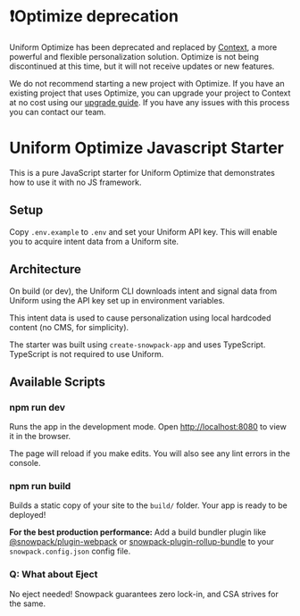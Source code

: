 # ❗️Optimize deprecation

Uniform Optimize has been deprecated and replaced by [Context](https://docs.uniform.app/context), a more powerful and flexible personalization solution. Optimize is not being discontinued at this time, but it will not receive updates or new features.

We do not recommend starting a new project with Optimize. If you have an existing project that uses Optimize, you can upgrade your project to Context at no cost using our [upgrade guide](https://docs.uniform.app/context/migration). If you have any issues with this process you can contact our team.

# Uniform Optimize Javascript Starter

This is a pure JavaScript starter for Uniform Optimize that demonstrates how to use it with no JS framework.

## Setup

Copy `.env.example` to `.env` and set your Uniform API key. This will enable you to acquire intent data from a Uniform site.

## Architecture

On build (or dev), the Uniform CLI downloads intent and signal data from Uniform using the API key set up in environment variables.

This intent data is used to cause personalization using local hardcoded content (no CMS, for simplicity).

The starter was built using `create-snowpack-app` and uses TypeScript. TypeScript is not required to use Uniform.

## Available Scripts

### npm run dev

Runs the app in the development mode.
Open <http://localhost:8080> to view it in the browser.

The page will reload if you make edits.
You will also see any lint errors in the console.

### npm run build

Builds a static copy of your site to the `build/` folder.
Your app is ready to be deployed!

**For the best production performance:** Add a build bundler plugin like [@snowpack/plugin-webpack](https://github.com/snowpackjs/snowpack/tree/master/plugins/plugin-webpack) or [snowpack-plugin-rollup-bundle](https://github.com/ParamagicDev/snowpack-plugin-rollup-bundle) to your `snowpack.config.json` config file.

### Q: What about Eject

No eject needed! Snowpack guarantees zero lock-in, and CSA strives for the same.
